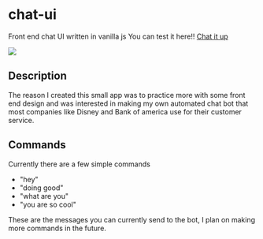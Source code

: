 # chat-ui
Front end chat UI written in vanilla js 
You can test it here!! [Chat it up](https://rtblanco.github.io/chat-ui/)

<img src="https://media.giphy.com/media/84ZweAnbRRA7nQfMzt/giphy.gif">

## Description
The reason I created this small app was to practice more with some front end design and was interested in making my own automated chat bot that most companies like Disney and Bank of america use for their customer service. 

## Commands 
Currently there are a few simple commands 
  - "hey"
  - "doing good" 
  - "what are you"
  - "you are so cool"

These are the messages you can currently send to the bot, I plan on making more commands in the future. 
